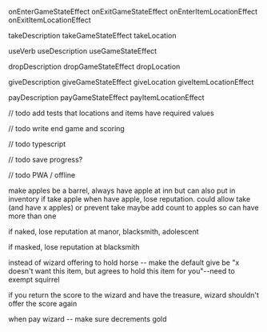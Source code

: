 onEnterGameStateEffect
onExitGameStateEffect
onEnterItemLocationEffect
onExitItemLocationEffect

takeDescription
takeGameStateEffect
takeLocation

useVerb
useDescription
useGameStateEffect

dropDescription
dropGameStateEffect
dropLocation

giveDescription
giveGameStateEffect
giveLocation
giveItemLocationEffect

payDescription
payGameStateEffect
payItemLocationEffect

// todo add tests that locations and items have required values

// todo write end game and scoring

// todo typescript

// todo save progress?

// todo PWA / offline


make apples be a barrel, always have apple at inn but can also put in inventory
if take apple when have apple, lose reputation. could allow take (and have x apples) or prevent take
maybe add count to apples so can have more than one

if naked, lose reputation at manor, blacksmith, adolescent

if masked, lose reputation at blacksmith

instead of wizard offering to hold horse -- make the default give be "x doesn't want this item, but agrees to hold this item for you"--need to exempt squirrel

if you return the score to the wizard and have the treasure, wizard shouldn't offer the score again

when pay wizard -- make sure decrements gold
